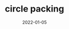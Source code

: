 ---
layout: layouts/sketch.njk
title: circle packing
date: 2022-01-05
sketchFile: circle-packing.js
---